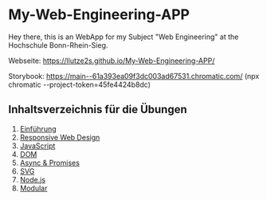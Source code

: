 # My-Web-Engineering-APP
Hey there,
this is an WebApp for my Subject "Web Engineering" at the Hochschule Bonn-Rhein-Sieg.

Webseite:  https://llutze2s.github.io/My-Web-Engineering-APP/

Storybook: https://main--61a393ea09f3dc003ad67531.chromatic.com/   (npx chromatic --project-token=45fe4424b8dc)

## Inhaltsverzeichnis für die Übungen
1. [Einführung](./Übungen/Übung1.md)
2. [Responsive Web Design](./Übungen/Übung2.md)
3. [JavaScript](./Übungen/Übung3.md)
4. [DOM](./Übungen/Übung4.md)
5. [Async & Promises](./Übungen/Übung5.md)
6. [SVG](./Übungen/Übung6.md)
7. [Node.js](./Übungen/Übung7.md)
8. [Modular](./Übungen/Übung8.md)


